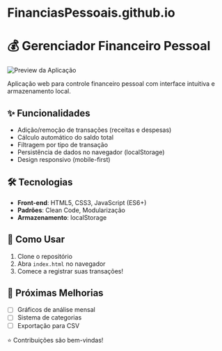 # FinanciasPessoais.github.io

# 💰 Gerenciador Financeiro Pessoal

![Preview da Aplicação](link-para-imagem-opcional.png)

Aplicação web para controle financeiro pessoal com interface intuitiva e armazenamento local.

## ✨ Funcionalidades
- Adição/remoção de transações (receitas e despesas)
- Cálculo automático do saldo total
- Filtragem por tipo de transação
- Persistência de dados no navegador (localStorage)
- Design responsivo (mobile-first)

## 🛠 Tecnologias
- **Front-end**: HTML5, CSS3, JavaScript (ES6+)
- **Padrões**: Clean Code, Modularização
- **Armazenamento**: localStorage

## 🚀 Como Usar
1. Clone o repositório
2. Abra `index.html` no navegador
3. Comece a registrar suas transações!

## 📌 Próximas Melhorias
- [ ] Gráficos de análise mensal
- [ ] Sistema de categorias
- [ ] Exportação para CSV

⭐ Contribuições são bem-vindas!
